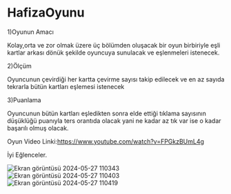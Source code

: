 # HafizaOyunu
 1)Oyunun Amacı 

Kolay,orta ve zor olmak üzere üç bölümden  oluşacak bir oyun birbiriyle eşli kartlar arkası dönük şekilde oyuncuya sunulacak ve eşlenmeleri istenecek. 

   2)Ölçüm 

Oyuncunun çevirdiği her kartta çevirme sayısı takip edilecek ve en az sayıda tekrarla bütün kartları eşlemesi istenecek 

  3)Puanlama 

Oyuncunun bütün kartları eşledikten sonra elde ettiği tıklama sayısının düşüklüğü puanıyla ters orantıda olacak yani ne kadar az tık var ise o kadar başarılı olmuş olacak. 

Oyun Video Linki:https://www.youtube.com/watch?v=FPGkzBUmL4g

İyi Eğlenceler.

![Ekran görüntüsü 2024-05-27 110343](https://github.com/ulaserda/HafizaOyunu/assets/149077553/f204d073-87cb-4c16-9881-6f7b7a735620)
![Ekran görüntüsü 2024-05-27 110403](https://github.com/ulaserda/HafizaOyunu/assets/149077553/40cd427d-b426-4caa-94f5-87d8a8532b2f)
![Ekran görüntüsü 2024-05-27 110419](https://github.com/ulaserda/HafizaOyunu/assets/149077553/81a7f0fb-d77e-4fab-94c3-6e6333d0061b)
